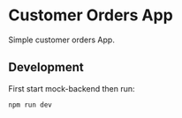 
# Customer Orders App

Simple customer orders App.

## Development

First start mock-backend then run:

    npm run dev

